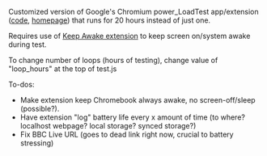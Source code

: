 Customized version of Google's Chromium power_LoadTest app/extension ([code](https://chromium.googlesource.com/chromiumos/third_party/autotest/+/HEAD/client/site_tests/power_LoadTest), [homepage](http://www.chromium.org/chromium-os/testing/power-testing)) that runs for 20 hours instead of just one.

Requires use of [Keep Awake extension](https://chrome.google.com/webstore/detail/keep-awake/bijihlabcfdnabacffofojgmehjdielb) to keep screen on/system awake during test.

To change number of loops (hours of testing), change value of "loop_hours" at the top of test.js

To-dos:
+ Make extension keep Chromebook always awake, no screen-off/sleep (possible?).
+ Have extension "log" battery life every x amount of time (to where? localhost webpage? local storage? synced storage?)
+ Fix BBC Live URL (goes to dead link right now, crucial to battery stressing)
